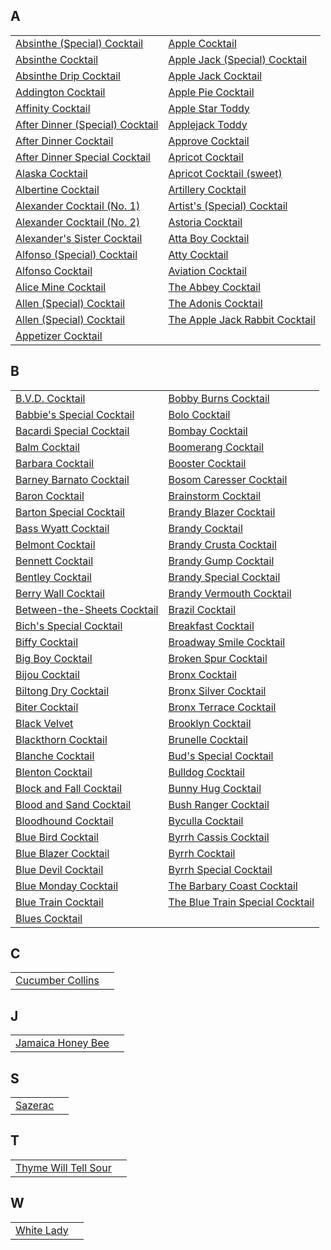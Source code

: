 ## A
|||
|-|-|
| [Absinthe (Special) Cocktail](recipes/absinthecocktailspecial.yaml) | [Apple Cocktail](recipes/apple.yaml) |
| [Absinthe Cocktail](recipes/absinthecocktail.yaml) | [Apple Jack (Special) Cocktail](recipes/applejackspecial.yaml) |
| [Absinthe Drip Cocktail](recipes/absinthedrinkcocktail.yaml) | [Apple Jack Cocktail](recipes/applejack.yaml) |
| [Addington Cocktail](recipes/addington.yaml) | [Apple Pie Cocktail](recipes/applepie.yaml) |
| [Affinity Cocktail](recipes/affinity.yaml) | [Apple Star Toddy](recipes/applestar.yaml) |
| [After Dinner (Special) Cocktail](recipes/afterdinnerspecial.yaml) | [Applejack Toddy](recipes/applejacktoddy.yaml) |
| [After Dinner Cocktail](recipes/afterdinner.yaml) | [Approve Cocktail](recipes/approve.yaml) |
| [After Dinner Special Cocktail](recipes/aftersupper.yaml) | [Apricot Cocktail](recipes/apricot.yaml) |
| [Alaska Cocktail](recipes/alaska.yaml) | [Apricot Cocktail (sweet)](recipes/apricotsweet.yaml) |
| [Albertine Cocktail](recipes/albertine.yaml) | [Artillery Cocktail](recipes/artillerycocktail.yaml) |
| [Alexander Cocktail (No. 1)](recipes/alexander.yaml) | [Artist's (Special) Cocktail](recipes/artistsspecial.yaml) |
| [Alexander Cocktail (No. 2)](recipes/alexander2.yaml) | [Astoria Cocktail](recipes/astoria.yaml) |
| [Alexander's Sister Cocktail](recipes/alexanderssister.yaml) | [Atta Boy Cocktail](recipes/attaboy.yaml) |
| [Alfonso (Special) Cocktail](recipes/alfonsospecial.yaml) | [Atty Cocktail](recipes/atty.yaml) |
| [Alfonso Cocktail](recipes/alfonso.yaml) | [Aviation Cocktail](recipes/aviation.yaml) |
| [Alice Mine Cocktail](recipes/alicemine.yaml) | [The Abbey Cocktail](recipes/abbeycocktail.yaml) |
| [Allen (Special) Cocktail](recipes/allenspecial.yaml) | [The Adonis Cocktail](recipes/adonis.yaml) |
| [Allen (Special) Cocktail](recipes/allies.yaml) | [The Apple Jack Rabbit Cocktail](recipes/applejackrabbit.yaml) |
| [Appetizer Cocktail](recipes/appetizer.yaml) | []() |
## B
|||
|-|-|
| [B.V.D. Cocktail](recipes/bvd.yaml) | [Bobby Burns Cocktail](recipes/bobbyburns.yaml) |
| [Babbie's Special Cocktail](recipes/babbiesspecial.yaml) | [Bolo Cocktail](recipes/bolo.yaml) |
| [Bacardi Special Cocktail](recipes/bacardispecial.yaml) | [Bombay Cocktail](recipes/bombay.yaml) |
| [Balm Cocktail](recipes/balm.yaml) | [Boomerang Cocktail](recipes/boomerang.yaml) |
| [Barbara Cocktail](recipes/barbara.yaml) | [Booster Cocktail](recipes/booster.yaml) |
| [Barney Barnato Cocktail](recipes/barneybarnato.yaml) | [Bosom Caresser Cocktail](recipes/bosomcaresser.yaml) |
| [Baron Cocktail](recipes/baron.yaml) | [Brainstorm Cocktail](recipes/brainstorm.yaml) |
| [Barton Special Cocktail](recipes/bartonspecial.yaml) | [Brandy Blazer Cocktail](recipes/brandyblazer.yaml) |
| [Bass Wyatt Cocktail](recipes/basswyatt.yaml) | [Brandy Cocktail](recipes/brandy.yaml) |
| [Belmont Cocktail](recipes/belmont.yaml) | [Brandy Crusta Cocktail](recipes/brandycrusta.yaml) |
| [Bennett Cocktail](recipes/bennett.yaml) | [Brandy Gump Cocktail](recipes/brandygump.yaml) |
| [Bentley Cocktail](recipes/bentley.yaml) | [Brandy Special Cocktail](recipes/brandyspecial.yaml) |
| [Berry Wall Cocktail](recipes/berrywall.yaml) | [Brandy Vermouth Cocktail](recipes/brandyvermouth.yaml) |
| [Between-the-Sheets Cocktail](recipes/betweenthesheets.yaml) | [Brazil Cocktail](recipes/brazil.yaml) |
| [Bich's Special Cocktail](recipes/bichsspecial.yaml) | [Breakfast Cocktail](recipes/breakfast.yaml) |
| [Biffy Cocktail](recipes/biffy.yaml) | [Broadway Smile Cocktail](recipes/broadwaysmile.yaml) |
| [Big Boy Cocktail](recipes/bigboy.yaml) | [Broken Spur Cocktail](recipes/brokenspur.yaml) |
| [Bijou Cocktail](recipes/bijou.yaml) | [Bronx Cocktail](recipes/bronx.yaml) |
| [Biltong Dry Cocktail](recipes/biltondry.yaml) | [Bronx Silver Cocktail](recipes/bronxsilver.yaml) |
| [Biter Cocktail](recipes/biter.yaml) | [Bronx Terrace Cocktail](recipes/bronxterrace.yaml) |
| [Black Velvet](recipes/blackvelvet.yaml) | [Brooklyn Cocktail](recipes/brooklyn.yaml) |
| [Blackthorn Cocktail](recipes/blackthorn.yaml) | [Brunelle Cocktail](recipes/brunelle.yaml) |
| [Blanche Cocktail](recipes/blanche.yaml) | [Bud's Special Cocktail](recipes/budsspecial.yaml) |
| [Blenton Cocktail](recipes/blenton.yaml) | [Bulldog Cocktail](recipes/bulldog.yaml) |
| [Block and Fall Cocktail](recipes/blockandfall.yaml) | [Bunny Hug Cocktail](recipes/bunnyhug.yaml) |
| [Blood and Sand Cocktail](recipes/bloodandsand.yaml) | [Bush Ranger Cocktail](recipes/bushranger.yaml) |
| [Bloodhound Cocktail](recipes/bloodhound.yaml) | [Byculla Cocktail](recipes/byculla.yaml) |
| [Blue Bird Cocktail](recipes/bluebird.yaml) | [Byrrh Cassis Cocktail](recipes/byrrhcassis.yaml) |
| [Blue Blazer Cocktail](recipes/blueblazer.yaml) | [Byrrh Cocktail](recipes/byrrh.yaml) |
| [Blue Devil Cocktail](recipes/bluedevil.yaml) | [Byrrh Special Cocktail](recipes/byrrhspecial.yaml) |
| [Blue Monday Cocktail](recipes/bluemonday.yaml) | [The Barbary Coast Cocktail](recipes/barbarycoast.yaml) |
| [Blue Train Cocktail](recipes/bluetrain.yaml) | [The Blue Train Special Cocktail](recipes/bluetrainspecial.yaml) |
| [Blues Cocktail](recipes/blues.yaml) | []() |
## C
|||
|-|-|
| [Cucumber Collins](recipes/cucumbercollins.yaml) | []() |
## J
|||
|-|-|
| [Jamaica Honey Bee](recipes/jamaicahoneybee.yaml) | []() |
## S
|||
|-|-|
| [Sazerac](recipes/sazerac.yaml) | []() |
## T
|||
|-|-|
| [Thyme Will Tell Sour](recipes/thymewilltell.yaml) | []() |
## W
|||
|-|-|
| [White Lady](recipes/whitelady.yaml) | []() |
